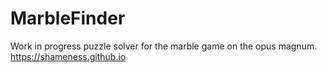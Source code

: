 # MarbleFinder
Work in progress puzzle solver for the marble game on the opus magnum.
https://shameness.github.io
